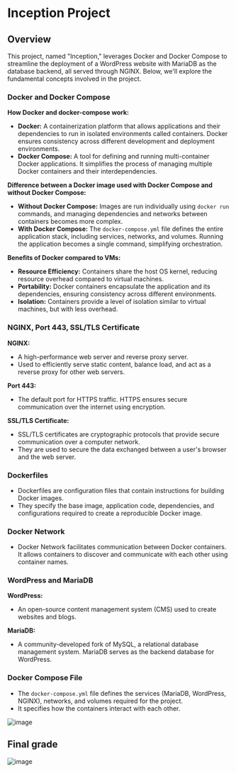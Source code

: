 # Inception Project

## Overview

This project, named "Inception," leverages Docker and Docker Compose to streamline the deployment of a WordPress website with MariaDB as the database backend, all served through NGINX. Below, we'll explore the fundamental concepts involved in the project.

### Docker and Docker Compose

**How Docker and docker-compose work:**
- **Docker:** A containerization platform that allows applications and their dependencies to run in isolated environments called containers. Docker ensures consistency across different development and deployment environments.
- **Docker Compose:** A tool for defining and running multi-container Docker applications. It simplifies the process of managing multiple Docker containers and their interdependencies.

**Difference between a Docker image used with Docker Compose and without Docker Compose:**
- **Without Docker Compose:** Images are run individually using `docker run` commands, and managing dependencies and networks between containers becomes more complex.
- **With Docker Compose:** The `docker-compose.yml` file defines the entire application stack, including services, networks, and volumes. Running the application becomes a single command, simplifying orchestration.

**Benefits of Docker compared to VMs:**
- **Resource Efficiency:** Containers share the host OS kernel, reducing resource overhead compared to virtual machines.
- **Portability:** Docker containers encapsulate the application and its dependencies, ensuring consistency across different environments.
- **Isolation:** Containers provide a level of isolation similar to virtual machines, but with less overhead.

### NGINX, Port 443, SSL/TLS Certificate

**NGINX:**
- A high-performance web server and reverse proxy server.
- Used to efficiently serve static content, balance load, and act as a reverse proxy for other web servers.

**Port 443:**
- The default port for HTTPS traffic. HTTPS ensures secure communication over the internet using encryption.

**SSL/TLS Certificate:**
- SSL/TLS certificates are cryptographic protocols that provide secure communication over a computer network.
- They are used to secure the data exchanged between a user's browser and the web server.

### Dockerfiles

- Dockerfiles are configuration files that contain instructions for building Docker images.
- They specify the base image, application code, dependencies, and configurations required to create a reproducible Docker image.

### Docker Network

- Docker Network facilitates communication between Docker containers. It allows containers to discover and communicate with each other using container names.

### WordPress and MariaDB

**WordPress:**
- An open-source content management system (CMS) used to create websites and blogs.

**MariaDB:**
- A community-developed fork of MySQL, a relational database management system. MariaDB serves as the backend database for WordPress.

### Docker Compose File

- The `docker-compose.yml` file defines the services (MariaDB, WordPress, NGINX), networks, and volumes required for the project.
- It specifies how the containers interact with each other.

![image](https://github.com/RafaSoares1/42_Inception/assets/103336451/393f1a97-d9d0-463e-957d-12da6cb9fb53)

## Final grade
![image](https://github.com/RafaSoares1/42_Inception/assets/103336451/a568ab1e-908e-4dd8-bb4d-314928a1eb05)


